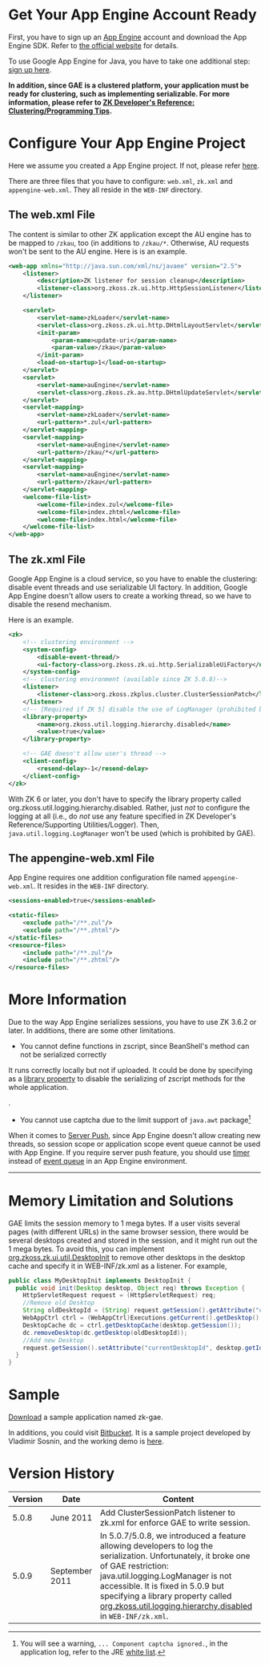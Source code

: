 # Get Your App Engine Account Ready

First, you have to sign up an [App Engine](http://code.google.com/appengine/) account and download the App
Engine SDK. Refer to [the official website](http://code.google.com/appengine/) for details.

To use Google App Engine for Java, you have to take one additional step:
[sign up here](http://appengine.google.com/promo/java_runtime).

**In addition, since GAE is a clustered platform, your application must
be ready for clustering, such as implementing serializable. For more
information, please refer to [ZK Developer's Reference: Clustering/Programming Tips]({{site.baseurl}}/zk_dev_ref/clustering/programming_tips).**

# Configure Your App Engine Project

Here we assume you created a App Engine project. If not, please refer
[here](http://code.google.com/appengine/docs/java/gettingstarted/).

There are three files that you have to configure: `web.xml`, `zk.xml`
and `appengine-web.xml`. They all reside in the `WEB-INF` directory.

## The web.xml File

The content is similar to other ZK application except the AU engine has
to be mapped to `/zkau`, too (in additions to `/zkau/*`. Otherwise, AU
requests won't be sent to the AU engine. Here is is an example.

```xml
<web-app xmlns="http://java.sun.com/xml/ns/javaee" version="2.5">
    <listener>
        <description>ZK listener for session cleanup</description>
        <listener-class>org.zkoss.zk.ui.http.HttpSessionListener</listener-class>
    </listener>

    <servlet>
        <servlet-name>zkLoader</servlet-name>
        <servlet-class>org.zkoss.zk.ui.http.DHtmlLayoutServlet</servlet-class>
        <init-param>
            <param-name>update-uri</param-name>
            <param-value>/zkau</param-value>
        </init-param>
        <load-on-startup>1</load-on-startup>
    </servlet>
    <servlet>
        <servlet-name>auEngine</servlet-name>
        <servlet-class>org.zkoss.zk.au.http.DHtmlUpdateServlet</servlet-class>
    </servlet>
    <servlet-mapping>
        <servlet-name>zkLoader</servlet-name>
        <url-pattern>*.zul</url-pattern>
    </servlet-mapping>
    <servlet-mapping>
        <servlet-name>auEngine</servlet-name>
        <url-pattern>/zkau/*</url-pattern>
    </servlet-mapping>
    <servlet-mapping>
        <servlet-name>auEngine</servlet-name>
        <url-pattern>/zkau</url-pattern>
    </servlet-mapping>
    <welcome-file-list>
        <welcome-file>index.zul</welcome-file>
        <welcome-file>index.zhtml</welcome-file>
        <welcome-file>index.html</welcome-file>
    </welcome-file-list>
</web-app>
```

## The zk.xml File

Google App Engine is a cloud service, so you have to enable the
clustering: disable event threads and use serializable UI factory. In
addition, Google App Engine doesn't allow users to create a working
thread, so we have to disable the resend mechanism.

Here is an example.

```xml
<zk>
    <!-- clustering environment -->
    <system-config>
        <disable-event-thread/>
        <ui-factory-class>org.zkoss.zk.ui.http.SerializableUiFactory</ui-factory-class>
    </system-config>
    <!-- clustering environment (available since ZK 5.0.8)-->
    <listener>
        <listener-class>org.zkoss.zkplus.cluster.ClusterSessionPatch</listener-class>
    </listener>
    <!-- [Required if ZK 5] disable the use of LogManager (prohibited by GAE). -->
    <library-property>
        <name>org.zkoss.util.logging.hierarchy.disabled</name>
        <value>true</value>
    </library-property>

    <!-- GAE doesn't allow user's thread -->
    <client-config>
        <resend-delay>-1</resend-delay>
    </client-config>
</zk>
```

With ZK 6 or later, you don't have to specify the library property
called org.zkoss.util.logging.hierarchy.disabled. Rather, just *not* to
configure the logging at all (i.e., do *not* use any feature specified
in ZK Developer's Reference/Supporting Utilities/Logger). Then,
`java.util.logging.LogManager` won't be used (which is prohibited by
GAE).

## The appengine-web.xml File

App Engine requires one addition configuration file named
`appengine-web.xml`. It resides in the `WEB-INF` directory.

```xml
<sessions-enabled>true</sessions-enabled>

<static-files>
    <exclude path="/**.zul"/>
    <exclude path="/**.zhtml"/>
</static-files>
<resource-files>
    <include path="/**.zul"/>
    <include path="/**.zhtml"/>
</resource-files>
```

# More Information

Due to the way App Engine serializes sessions, you have to use ZK 3.6.2
or later. In additions, there are some other limitations.

- You cannot define functions in zscript, since BeanShell's method can
  not be serialized correctly<ref>

It runs correctly locally but not if uploaded. It could be done by
specifying as a [library property]({{site.baseurl}}/zk_config_ref/org_zkoss_zk_scripting_bsh_method_serializable)
to disable the serializing of zscript methods for the whole application.

</ref>

.

- You cannot use captcha due to the limit support of `java.awt`
  package[^1]

When it comes to [Server Push]({{site.baseurl}}/zk_dev_ref/server_push/server_push),
since App Engine doesn't allow creating new threads, so session scope or
application scope event queue cannot be used with App Engine. If you
require server push feature, you should use
[timer]({{site.baseurl}}/zk_component_ref/timer)
instead of [event queue]({{site.baseurl}}/zk_dev_ref/ui_patterns/use_event_queues)
in an App Engine environment.

------------------------------------------------------------------------

<references/>

# Memory Limitation and Solutions

GAE limits the session memory to 1 mega bytes. If a user visits several
pages (with different URLs) in the same browser session, there would be
several desktops created and stored in the session, and it might run out
the 1 mega bytes. To avoid this, you can implement
[org.zkoss.zk.ui.util.DesktopInit](https://www.zkoss.org/javadoc/latest/zk/org/zkoss/zk/ui/util/DesktopInit.html) to
remove other desktops in the desktop cache and specify it in
WEB-INF/zk.xml as a listener. For example,

```java
public class MyDesktopInit implements DesktopInit {
  public void init(Desktop desktop, Object req) throws Exception {    
    HttpServletRequest request = (HttpServletRequest) req;     
    //Remove old Desktop   
    String oldDesktopId = (String) request.getSession().getAttribute("currentDesktopId");   
    WebAppCtrl ctrl = (WebAppCtrl)Executions.getCurrent().getDesktop().getWebApp();   
    DesktopCache dc = ctrl.getDesktopCache(desktop.getSession());   
    dc.removeDesktop(dc.getDesktop(oldDesktopId));       
    //Add new Desktop
    request.getSession().setAttribute("currentDesktopId", desktop.getId()); 
  }
}
```

# Sample

[Download](http://sourceforge.net/projects/zk1/files/ZK_for_Google_App_Engine/)
a sample application named zk-gae.

In additions, you could visit
[Bitbucket](https://bitbucket.org/antiso/zktest/src/143186a3ae8b/src/main/).
It is a sample project developed by Vladimir Sosnin, and the working
demo is [here](http://tags42.appspot.com/borderlayout/borderlayout.zul).

# Version History

| Version | Date           | Content                                                                                                                                                                                                                                                                                                                                                                                                                             |
|---------|----------------|-------------------------------------------------------------------------------------------------------------------------------------------------------------------------------------------------------------------------------------------------------------------------------------------------------------------------------------------------------------------------------------------------------------------------------------|
| 5.0.8   | June 2011      | Add ClusterSessionPatch listener to zk.xml for enforce GAE to write session.                                                                                                                                                                                                                                                                                                                                                        |
| 5.0.9   | September 2011 | In 5.0.7/5.0.8, we introduced a feature allowing developers to log the serialization. Unfortunately, it broke one of GAE restriction: java.util.logging.LogManager is not accessible. It is fixed in 5.0.9 but specifying a library property called [org.zkoss.util.logging.hierarchy.disabled]({{site.baseurl}}/zk_config_ref/org_zkoss_util_logging_hierarchy_disabled) in `WEB-INF/zk.xml`. |

[^1]: You will see a warning, `... Component captcha ignored.`, in the
    application log, refer to the JRE [white list](http://developers.google.com/appengine/docs/java/jrewhitelist).
